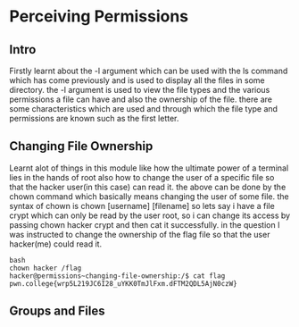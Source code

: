 # Perceiving Permissions
## Intro
Firstly learnt about the -l argument which can be used with the ls command which has come previously and is used to display all the files in some directory.
the -l argument is used to view the file types and the various permissions a file can have and also the ownership of the file.
there are some characteristics which are used and through which the file type and permissions are known such as the first letter.

## Changing File Ownership
Learnt alot of things in this module like how the ultimate power of a terminal lies in the hands of root also how to change the user of a specific file so that the hacker user(in this case) can read it.
the above can be done by the chown command which basically means changing the user of some file.
the syntax of chown is chown [username] [filename]
so lets say i have a file crypt which can only be read by the user root, so i can change its access by passing chown hacker crypt and then cat it successfully.
in the question I was instructed to change the ownership of the flag file so that the user hacker(me) could read it.
~~~
bash
chown hacker /flag
hacker@permissions~changing-file-ownership:/$ cat flag
pwn.college{wrp5L219JC6I28_uYKK0TmJlFxm.dFTM2QDL5AjN0czW}
~~~

## Groups and Files

